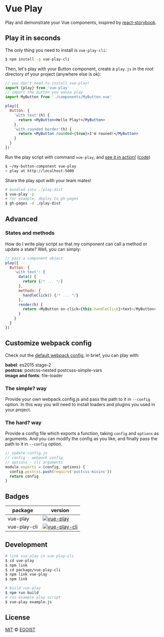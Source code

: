# Vue Play

Play and demonstrate your Vue components, inspired by [react-storybook](https://github.com/kadirahq/react-storybook).

## Play it in seconds

The only thing you need to install is `vue-play-cli`:

```bash
$ npm install -g vue-play-cli
```

Then, let's play with your Button component, create a `play.js` in the root directory of your project (anywhere else is ok):

```jsx
// you don't need to install vue-play!
import {play} from 'vue-play'
// import the button you wanna play
import MyButton from './components/MyButton.vue'

play({
  Button: {
    'with text'(h) {
      return <MyButton>Hello Play!</MyButton>
    },
    'with rounded border'(h) {
      return <MyButton rounded={true}>I'm rouned!</MyButton>
    }
  }
})
```

Run the play script with command `vue-play`, and [see it in action!](http://vue-play-button.surge.sh) ([code](https://github.com/egoist/vue-play-button))

```bash
$ ~/my-button-component vue-play
> play at http://localhost:5000
```

Share the play spot with your team mates!

```bash
# bundled into ./play-dist
$ vue-play -p
# for example, deploy to gh-pages
$ gh-pages -d ./play-dist
```

## Advanced

### States and methods

How do I write play script so that my component can call a method or update a state? Well, you can simply:

```js
// pass a component object
play({
  Button: {
    'with text': {
      data() {
        return {/* ... */}
      },
      methods: {
        handleClick() {/* ... */}
      },
      render(h) {
        return <MyButton on-click={this.handleClick}>text</MyButton>
      }
    }
  }
})
```

## Customize webpack config

Check out the [default webpack config](https://github.com/egoist/vue-play/blob/master/packages/vue-play-cli/lib/make-config.js), in brief, you can play with:

**babel**: es2015 stage-2<br>
**postcss**: postcss-nested postcsss-simple-vars<br>
**image and fonts**: file-loader

### The simple? way

Provide your own webpack.config.js and pass the path to it in `--config` option. In this way you will need to install loaders and plugins you used in your project.

### The hard? way

Provide a config file which exports a function, taking `config` and `options` as arguments. And you can modify the config as you like, and finally pass the path to it in `--config` option.

```js
// update-config.js
// config - webpack config
// options - cli arguments
module.exports = (config, options) {
  config.postcss.push(require('postcss-mixins'))
  return config
}
```

## Badges

|package|version|
|---|---|
|vue-play|[![vue-play](https://img.shields.io/npm/v/vue-play.svg?style=flat-square)](https://www.npmjs.com/package/vue-play)|
|vue-play-cli|[![vue-play-cli](https://img.shields.io/npm/v/vue-play-cli.svg?style=flat-square)](https://www.npmjs.com/package/vue-play-cli)|

## Development

```bash
# link vue-play in vue-play-cli
$ cd vue-play
$ npm link 
$ cd package/vue-play-cli
$ npm link vue-play
$ npm link

# build vue-play
$ npm run build
# run example play script
$ vue-play example.js
```

## License

[MIT](https://egoist.mit-license.org) &copy; [EGOIST](https://github.com/egoist)
